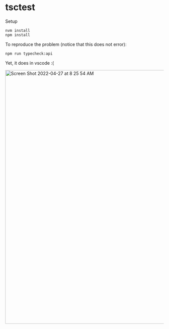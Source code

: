 # tsctest

Setup

```
nvm install
npm install
```

To reproduce the problem (notice that this does not error):

```
npm run typecheck:api
```

Yet, it does in vscode :(

<img width="803" alt="Screen Shot 2022-04-27 at 8 25 54 AM" src="https://user-images.githubusercontent.com/1881761/165528393-accdcfd9-0f86-42ea-a047-f4c616a67edc.png">
